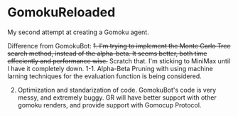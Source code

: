 # GomokuReloaded
My second attempt at creating a Gomoku agent.

Difference from GomokuBot:
~~1. I'm trying to implement the Monte Carlo Tree search method, instead of the alpha-beta.
It seems better, both time effeciently and performance wise.~~
Scratch that. I'm sticking to MiniMax until I have it completely down.
1-1. Alpha-Beta Pruning with using machine larning techniques for the evaluation function is being considered.

2. Optimization and standarization of code.
GomokuBot's code is very messy, and extremely buggy. GR will have better support with other gomoku renders, and provide support with Gomocup Protocol.

